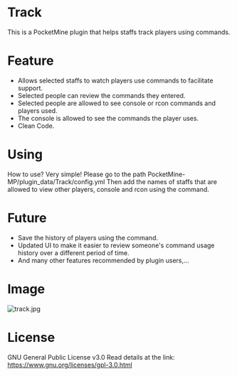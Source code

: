 # Track
This is a PocketMine plugin that helps staffs track players using commands.

# Feature
- Allows selected staffs to watch players use commands to facilitate support.
- Selected people can review the commands they entered.
- Selected people are allowed to see console or rcon commands and players used.
- The console is allowed to see the commands the player uses.
- Clean Code.

# Using
How to use? Very simple!
Please go to the path PocketMine-MP/plugin_data/Track/config.yml
Then add the names of staffs that are allowed to view other players, console and rcon using the command.


# Future
- Save the history of players using the command.
- Updated UI to make it easier to review someone's command usage history over a different period of time.
- And many other features recommended by plugin users,...

# Image
![track.jpg](https://s1.uphinh.org/2021/08/06/track.jpg)

# License
GNU General Public License v3.0
Read details at the link: https://www.gnu.org/licenses/gpl-3.0.html

